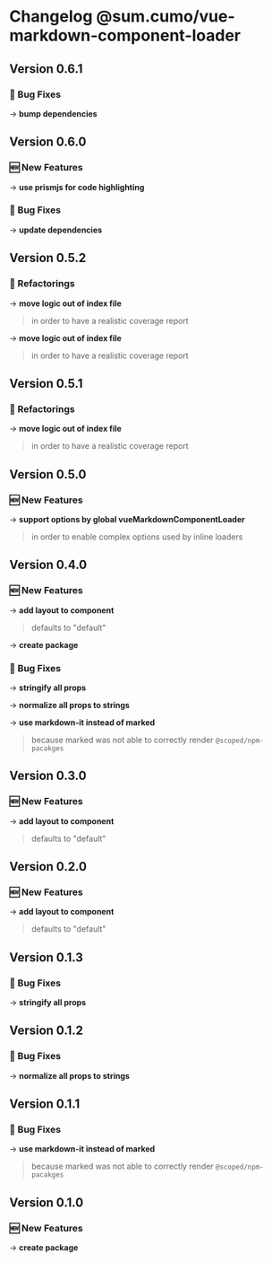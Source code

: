 # Changelog @sum.cumo/vue-markdown-component-loader

## Version 0.6.1

### 🐞 Bug Fixes

→ **bump dependencies**


## Version 0.6.0

### 🆕  New Features

→ **use prismjs for code highlighting**

### 🐞 Bug Fixes

→ **update dependencies**


## Version 0.5.2

### 🔨 Refactorings

→ **move logic out of index file**
> in order to have a realistic coverage report
> 
> 

→ **move logic out of index file**
> in order to have a realistic coverage report
> 
> 


## Version 0.5.1

### 🔨 Refactorings

→ **move logic out of index file**
> in order to have a realistic coverage report
> 
> 


## Version 0.5.0

### 🆕  New Features

→ **support options by global vueMarkdownComponentLoader**
> in order to enable complex options used by inline loaders
> 
> 


## Version 0.4.0

### 🆕  New Features

→ **add layout to component**
> defaults to "default"
> 
> 

→ **create package**

### 🐞 Bug Fixes

→ **stringify all props**

→ **normalize all props to strings**

→ **use markdown-it instead of marked**
> because marked was not able to correctly render `@scoped/npm-pacakges`
> 
> 


## Version 0.3.0

### 🆕  New Features

→ **add layout to component**
> defaults to "default"
> 
> 


## Version 0.2.0

### 🆕  New Features

→ **add layout to component**
> defaults to "default"
> 
> 


## Version 0.1.3

### 🐞 Bug Fixes

→ **stringify all props**


## Version 0.1.2

### 🐞 Bug Fixes

→ **normalize all props to strings**


## Version 0.1.1

### 🐞 Bug Fixes

→ **use markdown-it instead of marked**
> because marked was not able to correctly render `@scoped/npm-pacakges`
> 
> 


## Version 0.1.0

### 🆕  New Features

→ **create package**


